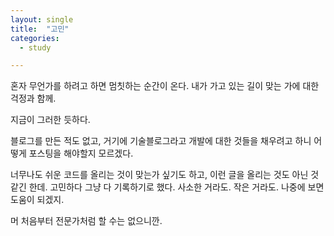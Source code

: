```yaml
---
layout: single
title:  "고민"
categories:
  - study

---
```



혼자 무언가를 하려고 하면 멈칫하는 순간이 온다.
내가 가고 있는 길이 맞는 가에 대한 걱정과 함께.

지금이 그러한 듯하다.

블로그를 만든 적도 없고, 거기에 기술블로그라고 개발에 대한 것들을 채우려고 하니
어떻게 포스팅을 해야할지 모르겠다. 

너무나도 쉬운 코드를 올리는 것이 맞는가 싶기도 하고, 
이런 글을 올리는 것도 아닌 것 같긴 한데.
고민하다 그냥 다 기록하기로 했다.
사소한 거라도. 작은 거라도. 나중에 보면 도움이 되겠지.

머 처음부터 전문가처럼 할 수는 없으니깐.





